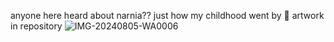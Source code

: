 anyone here heard about narnia??
just how my childhood went by 🥲
artwork in repository 
![IMG-20240805-WA0006](https://github.com/user-attachments/assets/d6e45c61-6407-4d01-9953-020436deec56)
